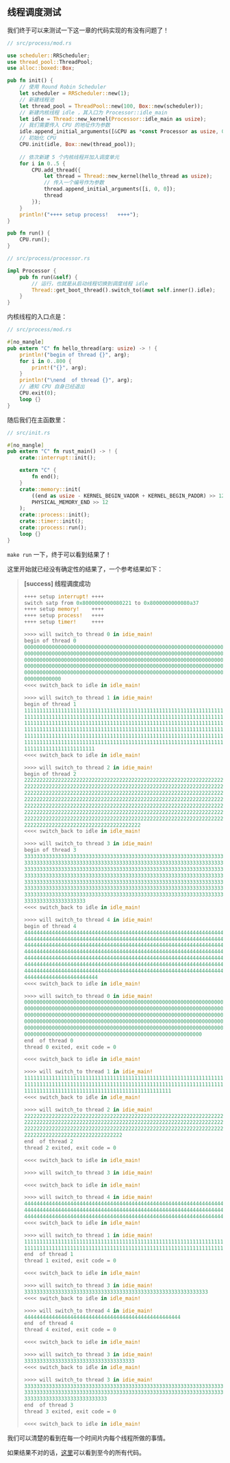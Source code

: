 ## 线程调度测试

我们终于可以来测试一下这一章的代码实现的有没有问题了！

```rust
// src/process/mod.rs

use scheduler::RRScheduler;
use thread_pool::ThreadPool;
use alloc::boxed::Box;

pub fn init() {
    // 使用 Round Robin Scheduler
    let scheduler = RRScheduler::new(1);
    // 新建线程池
    let thread_pool = ThreadPool::new(100, Box::new(scheduler));
	// 新建内核线程 idle ，其入口为 Processor::idle_main
    let idle = Thread::new_kernel(Processor::idle_main as usize);
    // 我们需要传入 CPU 的地址作为参数
    idle.append_initial_arguments([&CPU as *const Processor as usize, 0, 0]);
    // 初始化 CPU
    CPU.init(idle, Box::new(thread_pool));
    
    // 依次新建 5 个内核线程并加入调度单元
    for i in 0..5 {
        CPU.add_thread({
            let thread = Thread::new_kernel(hello_thread as usize);
            // 传入一个编号作为参数
            thread.append_initial_arguments([i, 0, 0]);
            thread
        });
    }
    println!("++++ setup process!   ++++");
}

pub fn run() {
    CPU.run();
}

// src/process/processor.rs

impl Processor {  
	pub fn run(&self) {
        // 运行，也就是从启动线程切换到调度线程 idle
        Thread::get_boot_thread().switch_to(&mut self.inner().idle);
    }
}
```

内核线程的入口点是：

```rust
// src/process/mod.rs

#[no_mangle]
pub extern "C" fn hello_thread(arg: usize) -> ! {
    println!("begin of thread {}", arg);
    for i in 0..800 {
        print!("{}", arg);
    }
    println!("\nend  of thread {}", arg);
    // 通知 CPU 自身已经退出
    CPU.exit(0);
    loop {}
}
```

随后我们在主函数里：

```rust
// src/init.rs

#[no_mangle]
pub extern "C" fn rust_main() -> ! {
    crate::interrupt::init();

	extern "C" {
		fn end();
	}
	crate::memory::init(
        ((end as usize - KERNEL_BEGIN_VADDR + KERNEL_BEGIN_PADDR) >> 12) + 1,
        PHYSICAL_MEMORY_END >> 12
    );
	crate::process::init();
    crate::timer::init();
	crate::process::run();
    loop {}
}

```

``make run`` 一下，终于可以看到结果了！

这里开始就已经没有确定性的结果了，一个参考结果如下：

> **[success] 线程调度成功**
> ```rust
> ++++ setup interrupt! ++++
> switch satp from 0x8000000000080221 to 0x8000000000080a37
> ++++ setup memory!    ++++
> ++++ setup process!   ++++
> ++++ setup timer!     ++++
> 
> >>>> will switch_to thread 0 in idie_main!
> begin of thread 0
> 0000000000000000000000000000000000000000000000000000000000000000000000000
> 0000000000000000000000000000000000000000000000000000000000000000000000000
> 0000000000000000000000000000000000000000000000000000000000000000000000000
> 0000000000000000000000000000000000000000000000000000000000000000000000000
> 0000000000000000000000000000000000000000000000000000000000000000000000000
> 000000000000
> <<<< switch_back to idle in idle_main!
> 
> >>>> will switch_to thread 1 in idie_main!
> begin of thread 1
> 1111111111111111111111111111111111111111111111111111111111111111111111111
> 1111111111111111111111111111111111111111111111111111111111111111111111111
> 1111111111111111111111111111111111111111111111111111111111111111111111111
> 1111111111111111111111111111111111111111111111111111111111111111111111111
> 1111111111111111111111111111111111111111111111111111111111111111111111111
> 1111111111111111111111111111111111111111111111111111111111111111111111111
> 11111111111111111111111
> <<<< switch_back to idle in idle_main!
> 
> >>>> will switch_to thread 2 in idie_main!
> begin of thread 2
> 2222222222222222222222222222222222222222222222222222222222222222222222222
> 2222222222222222222222222222222222222222222222222222222222222222222222222
> 2222222222222222222222222222222222222222222222222222222222222222222222222
> 2222222222222222222222222222222222222222222222222222222222222222222222222
> 2222222222222222222222222222222222222222222222222222222222222222222222222
> 2222222222222222222222222222222222222222222222222222222222222222222222222
> 2222222222222222222222222222222222222222222222222222222222222222222222222
> 22222222222222222222222222222222222222
> <<<< switch_back to idle in idle_main!
> 
> >>>> will switch_to thread 3 in idie_main!
> begin of thread 3
> 3333333333333333333333333333333333333333333333333333333333333333333333333
> 3333333333333333333333333333333333333333333333333333333333333333333333333
> 3333333333333333333333333333333333333333333333333333333333333333333333333
> 3333333333333333333333333333333333333333333333333333333333333333333333333
> 3333333333333333333333333333333333333333333333333333333333333333333333333
> 3333333333333333333333333333333333333333333333333333333333333333333333333
> 3333333333333333333333333333333333333333333333333333333333333333333333333
> 33333333333333333333
> <<<< switch_back to idle in idle_main!
> 
> >>>> will switch_to thread 4 in idie_main!
> begin of thread 4
> 4444444444444444444444444444444444444444444444444444444444444444444444444
> 4444444444444444444444444444444444444444444444444444444444444444444444444
> 4444444444444444444444444444444444444444444444444444444444444444444444444
> 4444444444444444444444444444444444444444444444444444444444444444444444444
> 4444444444444444444444444444444444444444444444444444444444444444444444444
> 4444444444444444444444444444444444444444444444444444444444444444444444444
> 4444444444444444444444444444444444444444444444444444444444444444444444444
> 444444444444444444444444
> <<<< switch_back to idle in idle_main!
> 
> >>>> will switch_to thread 0 in idie_main!
> 0000000000000000000000000000000000000000000000000000000000000000000000000
> 0000000000000000000000000000000000000000000000000000000000000000000000000
> 0000000000000000000000000000000000000000000000000000000000000000000000000
> 0000000000000000000000000000000000000000000000000000000000000000000000000
> 0000000000000000000000000000000000000000000000000000000000000000000000000
> 0000000000000000000000000000000000000000000000000000000000
> end  of thread 0
> thread 0 exited, exit code = 0
> 
> <<<< switch_back to idle in idle_main!
> 
> >>>> will switch_to thread 1 in idie_main!
> 1111111111111111111111111111111111111111111111111111111111111111111111111
> 1111111111111111111111111111111111111111111111111111111111111111111111111
> 111111111111111111111111111111111111111111111111
> <<<< switch_back to idle in idle_main!
> 
> >>>> will switch_to thread 2 in idie_main!
> 2222222222222222222222222222222222222222222222222222222222222222222222222
> 2222222222222222222222222222222222222222222222222222222222222222222222222
> 2222222222222222222222222222222222222222222222222222222222222222222222222
> 22222222222222222222222222222222
> end  of thread 2
> thread 2 exited, exit code = 0
> 
> <<<< switch_back to idle in idle_main!
> 
> >>>> will switch_to thread 3 in idie_main!
> 
> <<<< switch_back to idle in idle_main!
> 
> >>>> will switch_to thread 4 in idie_main!
> 4444444444444444444444444444444444444444444444444444444444444444444444444
> 4444444444444444444444444444444444444444444444444444444444444444444444444
> 44444444444444444444444444444444444444444444444444444444444444444444
> <<<< switch_back to idle in idle_main!
> 
> >>>> will switch_to thread 1 in idie_main!
> 1111111111111111111111111111111111111111111111111111111111111111111111111
> 111111111111111111111111111111111111111111111111111111111111111111111111
> end  of thread 1
> thread 1 exited, exit code = 0
> 
> <<<< switch_back to idle in idle_main!
> 
> >>>> will switch_to thread 3 in idie_main!
> 333333333333333333333333333333333333333333333333333333333333
> <<<< switch_back to idle in idle_main!
> 
> >>>> will switch_to thread 4 in idie_main!
> 444444444444444444444444444444444444444444444444444
> end  of thread 4
> thread 4 exited, exit code = 0
> 
> <<<< switch_back to idle in idle_main!
> 
> >>>> will switch_to thread 3 in idie_main!
> 333333333333333333333333333333333333
> <<<< switch_back to idle in idle_main!
> 
> >>>> will switch_to thread 3 in idie_main!
> 3333333333333333333333333333333333333333333333333333333333333333333333333
> 3333333333333333333333333333333333333333333333333333333333333333333333333
> 333333333333333333333333333
> end  of thread 3
> thread 3 exited, exit code = 0
> 
> <<<< switch_back to idle in idle_main!
> ```

我们可以清楚的看到在每一个时间片内每个线程所做的事情。

如果结果不对的话，[这里]()可以看到至今的所有代码。





